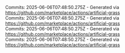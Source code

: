 Commits: 2025-06-06T07:48:50.275Z - Generated via https://github.com/marketplace/actions/artificial-grass
<br>
Commits: 2025-06-06T07:48:50.275Z - Generated via https://github.com/marketplace/actions/artificial-grass
<br>
Commits: 2025-06-06T07:48:50.275Z - Generated via https://github.com/marketplace/actions/artificial-grass
<br>
Commits: 2025-06-06T07:48:50.275Z - Generated via https://github.com/marketplace/actions/artificial-grass
<br>
